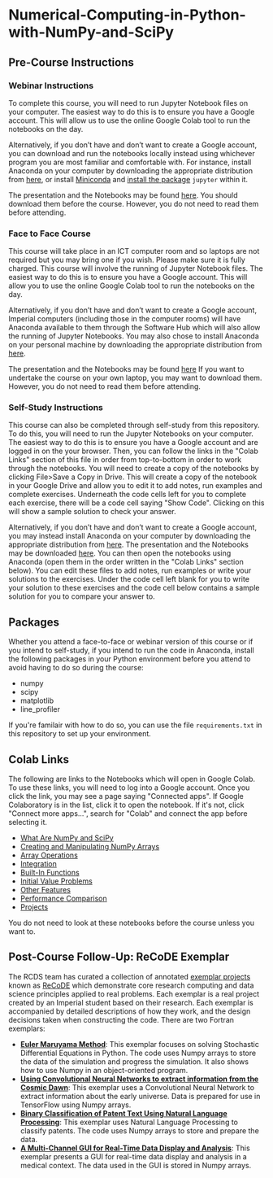 # Numerical-Computing-in-Python-with-NumPy-and-SciPy

## Pre-Course Instructions

### Webinar Instructions

To complete this course, you will need to run Jupyter Notebook files on your computer. The easiest way to do this is to ensure you have a Google account. This will allow us to use the online Google Colab tool to run the notebooks on the day.

Alternatively, if you don’t have and don’t want to create a Google account, you can download and run the notebooks locally instead using whichever program you are most familiar and comfortable with. For instance, install Anaconda on your computer by downloading the appropriate distribution from [here](https://www.anaconda.com/distribution/), or install [Miniconda](https://docs.conda.io/en/latest/miniconda.html) and [install the package](https://cs205uiuc.github.io/guidebook/resources/python-miniconda.html) ```jupyter``` within it.

The presentation and the Notebooks may be found [here](https://github.com/coolernato/Numerical-Computing-in-Python-with-NumPy-and-SciPy/archive/refs/heads/master.zip). You should download them before the course. However, you do not need to read them before attending.

### Face to Face Course

This course will take place in an ICT computer room and so laptops are not required but you may bring one if you wish. Please make sure it is fully charged. This course will involve the running of Jupyter Notebook files. The easiest way to do this is to ensure you have a Google account. This will allow you to use the online Google Colab tool to run the notebooks on the day.

Alternatively, if you don’t have and don’t want to create a Google account, Imperial computers (including those in the computer rooms) will have Anaconda available to them through the Software Hub which will also allow the running of Jupyter Notebooks. You may also chose to install Anaconda on your personal machine by downloading the appropriate distribution from [here](https://www.anaconda.com/distribution/).

The presentation and the Notebooks may be found [here](https://github.com/coolernato/Numerical-Computing-in-Python-with-NumPy-and-SciPy/archive/refs/heads/master.zip) If you want to undertake the course on your own laptop, you may want to download them. However, you do not need to read them before attending.

### Self-Study Instructions

This course can also be completed through self-study from this repository. To do this, you will need to run the Jupyter Notebooks on your computer. The easiest way to do this is to ensure you have a Google account and are logged in on the your browser. Then, you can follow the links in the "Colab Links" section of this file in order from top-to-bottom in order to work through the notebooks. You will need to create a copy of the notebooks by clicking File>Save a Copy in Drive. This will create a copy of the notebook in your Google Drive and allow you to edit it to add notes, run examples and complete exercises. Underneath the code cells left for you to complete each exercise, there will be a code cell saying "Show Code". Clicking on this will show a sample solution to check your answer.

Alternatively, if you don’t have and don’t want to create a Google account, you may instead install Anaconda on your computer by downloading the appropriate distribution from [here](https://www.anaconda.com/distribution/). The presentation and the Notebooks may be downloaded [here](https://github.com/coolernato/Numerical-Computing-in-Python-with-NumPy-and-SciPy/archive/refs/heads/master.zip). You can then open the notebooks using Anaconda (open them in the order written in the "Colab Links" section below). You can edit these files to add notes, run examples or write your solutions to the exercises. Under the code cell left blank for you to write your solution to these exercises and the code cell below contains a sample solution for you to compare your answer to.

## Packages

Whether you attend a face-to-face or webinar version of this course or if you intend to self-study, if you intend to run the code in Anaconda, install the following packages in your Python environment before you attend to avoid having to do so during the course:

* numpy
* scipy
* matplotlib
* line_profiler

If you're familair with how to do so, you can use the file ```requirements.txt``` in this repository to set up your environment.

## Colab Links

The following are links to the Notebooks which will open in Google Colab. To use these links, you will need to log into a Google account. Once you click the link, you may see a page saying "Connected apps". If Google Colaboratory is in the list, click it to open the notebook. If it's not, click "Connect more apps...", search for "Colab" and connect the app before selecting it.

* [What Are NumPy and SciPy](<https://colab.research.google.com/github/coolernato/Numerical-Computing-in-Python-with-NumPy-and-SciPy/blob/master/What are NumPy and SciPy.ipynb>)
* [Creating and Manipulating NumPy Arrays](<https://colab.research.google.com/github/coolernato/Numerical-Computing-in-Python-with-NumPy-and-SciPy/blob/master/Creating and Manipulating NumPy Arrays.ipynb>)
* [Array Operations](<https://colab.research.google.com/github/coolernato/Numerical-Computing-in-Python-with-NumPy-and-SciPy/blob/master/Array Operations.ipynb>)
* [Integration](<https://colab.research.google.com/github/coolernato/Numerical-Computing-in-Python-with-NumPy-and-SciPy/blob/master/Integration.ipynb>)
* [Built-In Functions](<https://colab.research.google.com/github/coolernato/Numerical-Computing-in-Python-with-NumPy-and-SciPy/blob/master/Built-In Functions.ipynb>)
* [Initial Value Problems](<https://colab.research.google.com/github/coolernato/Numerical-Computing-in-Python-with-NumPy-and-SciPy/blob/master/Initial Value Problems.ipynb>)
* [Other Features](<https://colab.research.google.com/github/coolernato/Numerical-Computing-in-Python-with-NumPy-and-SciPy/blob/master/Other Features.ipynb>)
* [Performance Comparison](<https://colab.research.google.com/github/coolernato/Numerical-Computing-in-Python-with-NumPy-and-SciPy/blob/master/Performance Comparison.ipynb>)
* [Projects](<https://colab.research.google.com/github/coolernato/Numerical-Computing-in-Python-with-NumPy-and-SciPy/blob/master/Projects.ipynb>)

You do not need to look at these notebooks before the course unless you want to.

## Post-Course Follow-Up: ReCoDE Exemplar
The RCDS team has curated a collection of annotated [exemplar projects](https://imperialcollegelondon.github.io/ReCoDE-home/exemplars/) known as [ReCoDE](https://imperialcollegelondon.github.io/ReCoDE-home/) which demonstrate core research computing and data science principles applied to real problems. Each exemplar is a real project created by an Imperial student based on their research. Each exemplar is accompanied by detailed descriptions of how they work, and the design decisions taken when constructing the code. There are two Fortran exemplars:

* [**Euler Maruyama Method**](https://imperialcollegelondon.github.io/ReCoDe-Euler-Maruyama/): This exemplar focuses on solving Stochastic Differential Equations in Python. The code uses Numpy arrays to store the data of the simulation and progress the simulation. It also shows how to use Numpy in an object-oriented program.
* [**Using Convolutional Neural Networks to extract information from the Cosmic Dawn**](https://imperialcollegelondon.github.io/ReCoDE-FirstDawn/): This exemplar uses a Convolutional Neural Network to extract information about the early universe. Data is prepared for use in TensorFlow using Numpy arrays.
* [**Binary Classification of Patent Text Using Natural Language Processing**](https://imperialcollegelondon.github.io/ReCoDE-AIForPatents/): This exemplar uses Natural Language Processing to classify patents. The code uses Numpy arrays to store and prepare the data.
* [**A Multi-Channel GUI for Real-Time Data Display and Analysis**](https://imperialcollegelondon.github.io/ReCoDE-PythonGUI/): This exemplar presents a GUI for real-time data display and analysis in a medical context. The data used in the GUI is stored in Numpy arrays.